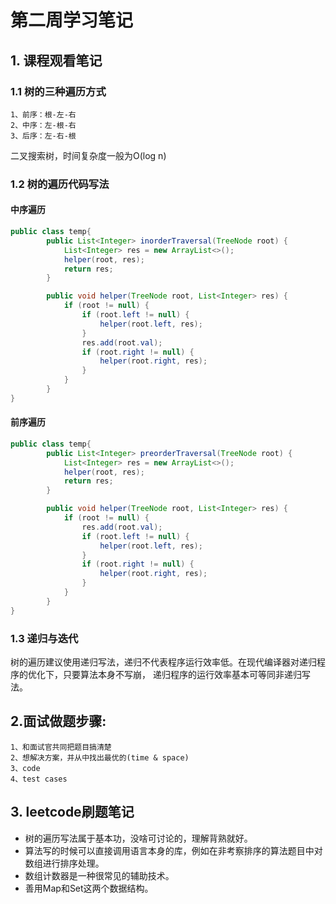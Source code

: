 # 第二周学习笔记

## 1. 课程观看笔记
### 1.1 树的三种遍历方式
    1、前序：根-左-右
    2、中序：左-根-右
    3、后序：左-右-根
  
二叉搜索树，时间复杂度一般为O(log n)<br />

### 1.2 树的遍历代码写法
#### 中序遍历
```java
public class temp{
        public List<Integer> inorderTraversal(TreeNode root) {
            List<Integer> res = new ArrayList<>();
            helper(root, res);
            return res;
        }

        public void helper(TreeNode root, List<Integer> res) {
            if (root != null) {
                if (root.left != null) {
                    helper(root.left, res);
                }
                res.add(root.val);
                if (root.right != null) {
                    helper(root.right, res);
                }
            }
        }
}
```
#### 前序遍历
```java
public class temp{
        public List<Integer> preorderTraversal(TreeNode root) {
            List<Integer> res = new ArrayList<>();
            helper(root, res);
            return res;
        }

        public void helper(TreeNode root, List<Integer> res) {
            if (root != null) {
                res.add(root.val);
                if (root.left != null) {
                    helper(root.left, res);
                }
                if (root.right != null) {
                    helper(root.right, res);
                }
            }
        }
}
```
### 1.3 递归与迭代
树的遍历建议使用递归写法，递归不代表程序运行效率低。在现代编译器对递归程序的优化下，只要算法本身不写崩，
递归程序的运行效率基本可等同非递归写法。

## 2.面试做题步骤:
    1、和面试官共同把题目搞清楚
    2、想解决方案，并从中找出最优的(time & space)
    3、code
    4、test cases

## 3. leetcode刷题笔记
- 树的遍历写法属于基本功，没啥可讨论的，理解背熟就好。
- 算法写的时候可以直接调用语言本身的库，例如在非考察排序的算法题目中对数组进行排序处理。
- 数组计数器是一种很常见的辅助技术。
- 善用Map和Set这两个数据结构。
